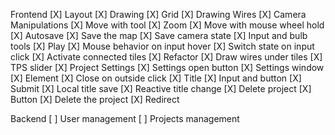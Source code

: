 Frontend
    [X] Layout
    [X] Drawing
    [X] Grid
    [X] Drawing Wires
    [X] Camera Manipulations
        [X] Move with tool
        [X] Zoom
        [X] Move with mouse wheel hold
    [X] Autosave
        [X] Save the map
        [X] Save camera state
    [X] Input and bulb tools
    [X] Play
        [X] Mouse behavior on input hover
        [X] Switch state on input click
        [X] Activate connected tiles
        [X] Refactor
        [X] Draw wires under tiles
        [X] TPS slider
    [X] Project Settings
        [X] Settings open button
        [X] Settings window
            [X] Element
            [X] Close on outside click
        [X] Title
            [X] Input and button
            [X] Submit
            [X] Local title save
            [X] Reactive title change
        [X] Delete project
            [X] Button
            [X] Delete the project
            [X] Redirect

Backend
    [ ] User management
    [ ] Projects management